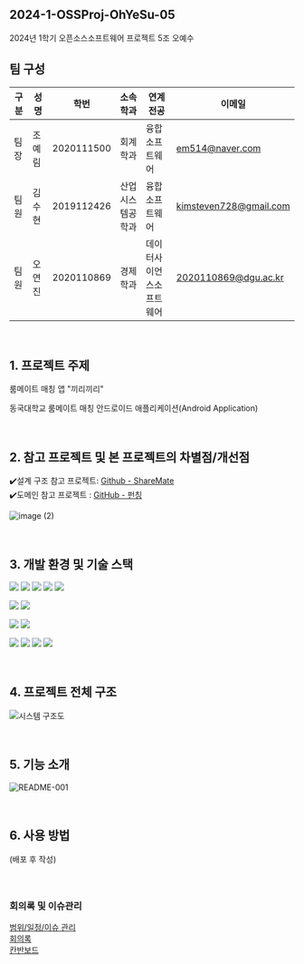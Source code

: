 ## 2024-1-OSSProj-OhYeSu-05
2024년 1학기 오픈소스소프트웨어 프로젝트 5조 오예수

## 팀 구성
구분 | 성명 | 학번 | 소속학과 | 연계전공 | 이메일
------|-------|-------|-------|-------|-------
팀장 | 조예림 | 2020111500 | 회계학과 | 융합소프트웨어 | em514@naver.com         
팀원 | 김수현 | 2019112426 | 산업시스템공학과 | 융합소프트웨어 | kimsteven728@gmail.com         
팀원 | 오연진 | 2020110869 | 경제학과 | 데이터사이언스소프트웨어 | 2020110869@dgu.ac.kr   

<br/>

## 1. 프로젝트 주제
룸메이트 매칭 앱 "끼리끼리"

동국대학교 룸메이트 매칭 안드로이드 애플리케이션(Android Application)

<br/>

## 2. 참고 프로젝트 및 본 프로젝트의 차별점/개선점
✔️설계 구조 참고 프로젝트: 
[Github - ShareMate](https://github.com/ShareMate)  
✔️도메인 참고 프로젝트 : 
[GitHub - 펀칭](https://github.com/CSID-DGU/2022-2-OSSP1-Exit-1)  

![image (2)](https://github.com/CSID-DGU/2024-1-OSSProj-OhYeSu-05/assets/143872214/f804a6ed-e79e-4093-a23a-be91b800586a) 

<br/>

## 3. 개발 환경 및 기술 스택 

<img src="https://img.shields.io/badge/MySQL-4479A1?style=for-the-badge&logo=MySQL&logoColor=white"> <img src="https://img.shields.io/badge/Django-092E20?style=for-the-badge&logo=Django&logoColor=white"> <img src="https://img.shields.io/badge/Andriod Studio-3DDC84?style=for-the-badge&logo=Andriod Studio&logoColor=white"> <img src="https://img.shields.io/badge/Kotlin-7F52FF?style=for-the-badge&logo=Kotlin&logoColor=white"> <img src="https://img.shields.io/badge/python-3776AB?style=for-the-badge&logo=python&logoColor=white">

<img src="https://img.shields.io/badge/Gradle-02303A?style=for-the-badge&logo=Gradle&logoColor=white"> <img src="https://img.shields.io/badge/amazon-FF9900?style=for-the-badge&logo=amazon&logoColor=white">

<img src="https://img.shields.io/badge/POSTMAN-FF6C37?style=for-the-badge&logo=POSTMAN&logoColor=white"> <img src="https://img.shields.io/badge/Retrofit-00B899?style=for-the-badge&logo=Retrofit&logoColor=white">

<img src="https://img.shields.io/badge/Github-181717?style=for-the-badge&logo=Github&logoColor=white"> <img src="https://img.shields.io/badge/Notion-000000?style=for-the-badge&logo=Notion&logoColor=white"> <img src="https://img.shields.io/badge/Slack-4A154B?style=for-the-badge&logo=Slack&logoColor=white"> <img src="https://img.shields.io/badge/Figma-F24E1E?style=for-the-badge&logo=Figma&logoColor=white">













<br/>

## 4. 프로젝트 전체 구조
![시스템 구조도](https://github.com/CSID-DGU/2024-1-OSSProj-OhYeSu-05/assets/143872214/bc6d45b7-436e-44be-81b9-0487dd78977d)  

<br/>

## 5. 기능 소개
![README-001](https://github.com/CSID-DGU/2024-1-OSSProj-OhYeSu-05/assets/143872214/b5b5acd9-d33c-422c-a8a4-c71c4d89f875)

<br/>

## 6. 사용 방법
(배포 후 작성)

<br/>

##
### 회의록 및 이슈관리 
[범위/일정/이슈 관리](https://github.com/CSID-DGU/2024-1-OSSProj-OhYeSu-05/blob/main/Doc/4_1_OSSProj_05_OhYeSu_%EB%B2%94%EC%9C%84_%EC%9D%BC%EC%A0%95_%EC%9D%B4%EC%8A%88%EA%B4%80%EB%A6%AC.md)
<br/>
[회의록](https://github.com/CSID-DGU/2024-1-OSSProj-OhYeSu-05/blob/main/Doc/4_2_OSSProj_05_OhYeSu_%ED%9A%8C%EC%9D%98%EB%A1%9D.md)
<br/>
[칸반보드](노션링크)
